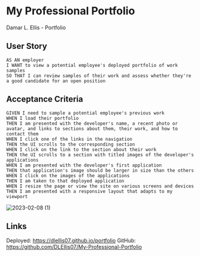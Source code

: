 # My Professional Portfolio
Damar L. Ellis - Portfolio

## User Story
```
AS AN employer
I WANT to view a potential employee's deployed portfolio of work samples
SO THAT I can review samples of their work and assess whether they're a good candidate for an open position
```
## Acceptance Criteria
```
GIVEN I need to sample a potential employee's previous work
WHEN I load their portfolio
THEN I am presented with the developer's name, a recent photo or avatar, and links to sections about them, their work, and how to contact them
WHEN I click one of the links in the navigation
THEN the UI scrolls to the corresponding section
WHEN I click on the link to the section about their work
THEN the UI scrolls to a section with titled images of the developer's applications
WHEN I am presented with the developer's first application
THEN that application's image should be larger in size than the others
WHEN I click on the images of the applications
THEN I am taken to that deployed application
WHEN I resize the page or view the site on various screens and devices
THEN I am presented with a responsive layout that adapts to my viewport
``` 


![2023-02-08 (1)](https://user-images.githubusercontent.com/122822611/217708032-1618ff3e-4266-4c06-a4d6-2a2eba2396bf.png)

## Links
Deployed: https://dlellis07.github.io/portfolio
GitHub: https://github.com/DLEllis07/My-Professional-Portfolio

